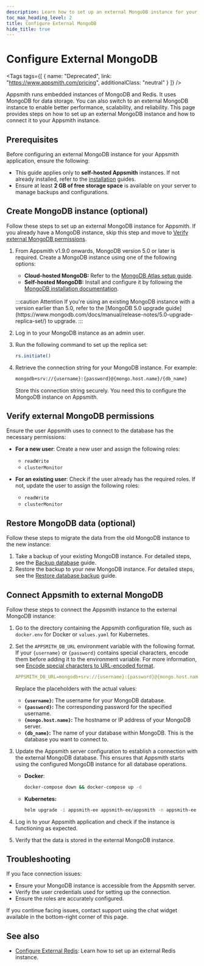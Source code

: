 ```yaml
---
description: Learn how to set up an external MongoDB instance for your Appsmith application to store application data.
toc_max_heading_level: 2
title: Configure External MongoDB
hide_title: true
---
```

<!-- vale off -->

<div className="tag-wrapper">
 <h1> Configure External MongoDB </h1>

<Tags
tags={[
{ name: "Deprecated", link: "https://www.appsmith.com/pricing", additionalClass: "neutral" }
]}
/>
</div>

<!-- vale on -->

Appsmith runs embedded instances of MongoDB and Redis. It uses MongoDB for data storage. You can also switch to an external MongoDB instance to enable better performance, scalability, and reliability. This page provides steps on how to set up an external MongoDB instance and how to connect it to your Appsmith instance.

## Prerequisites

Before configuring an external MongoDB instance for your Appsmith application, ensure the following:

- This guide applies only to **self-hosted Appsmith** instances. If not already installed, refer to the [installation](/getting-started/setup/installation-guides) guides.
- Ensure at least **2 GB of free storage space** is available on your server to manage backups and configurations.

## Create MongoDB instance (optional)

Follow these steps to set up an external MongoDB instance for Appsmith. If you already have a MongoDB instance, skip this step and move to [Verify external MongoDB permissions](#verify-external-mongodb-permissions).

1. From Appsmith v1.9.0 onwards, MongoDB version 5.0 or later is required. Create a MongoDB instance using one of the following options:  
   - **Cloud-hosted MongoDB:** Refer to the [MongoDB Atlas setup guide](https://www.mongodb.com/cloud/atlas).  
   - **Self-hosted MongoDB:** Install and configure it by following the [MongoDB installation documentation](https://www.mongodb.com/docs/manual/installation/).  
    <br/>
    :::caution Attention
    If you're using an existing MongoDB instance with a version earlier than 5.0, refer to the [MongoDB 5.0 upgrade guide](https://www.mongodb.com/docs/manual/release-notes/5.0-upgrade-replica-set/) to upgrade.
    :::
    
2. Log in to your MongoDB instance as an admin user.

3. Run the following command to set up the replica set:

   ```bash
   rs.initiate()
   ```

4. Retrieve the connection string for your MongoDB instance. For example:

   ```bash
   mongodb+srv://{username}:{password}@{mongo.host.name}/{db_name}
   ```
   Store this connection string securely. You need this to configure the MongoDB instance on Appsmith.

## Verify external MongoDB permissions

Ensure the user Appsmith uses to connect to the database has the necessary permissions:

- **For a new user**: Create a new user and assign the following roles:  
  - `readWrite`  
  - `clusterMonitor`  

- **For an existing user**: Check if the user already has the required roles. If not, update the user to assign the following roles:  
  - `readWrite`  
  - `clusterMonitor`  

## Restore MongoDB data (optional)

Follow these steps to migrate the data from the old MongoDB instance to the new instance:

1. Take a backup of your existing MongoDB instance. For detailed steps, see the [Backup database](/getting-started/setup/instance-management/backup-and-restore/backup-database) guide.
2. Restore the backup to your new MongoDB instance. For detailed steps, see the [Restore database backup](/getting-started/setup/instance-management/backup-and-restore/restore-database) guide.

## Connect Appsmith to external MongoDB

Follow these steps to connect the Appsmith instance to the external MongoDB instance:

1. Go to the directory containing the Appsmith configuration file, such as `docker.env` for Docker or `values.yaml` for Kubernetes.

2. Set the `APPSMITH_DB_URL` environment variable with the following format. If your `{username}` or `{password}` contains special characters, encode them before adding it to the environment variable. For more information, see [Encode special characters to URL-encoded format](https://www.urlencoder.org/).

    ```yaml
    APPSMITH_DB_URL=mongodb+srv://{username}:{password}@{mongo.host.name}/{db_name}
    ```

    Replace the placeholders with the actual values:  
      - **`{username}`:** The username for your MongoDB database.  
      - **`{password}`:** The corresponding password for the specified username.  
      - **`{mongo.host.name}`:** The hostname or IP address of your MongoDB server. 
      - **`{db_name}`:** The name of your database within MongoDB. This is the database you want to connect to.  

3. Update the Appsmith server configuration to establish a connection with the external MongoDB database. This ensures that Appsmith starts using the configured MongoDB instance for all database operations.

   - **Docker**:

     ```bash
     docker-compose down && docker-compose up -d
     ```

   - **Kubernetes:**

     ```bash
     helm upgrade -i appsmith-ee appsmith-ee/appsmith -n appsmith-ee -f values.yaml
     ```

4. Log in to your Appsmith application and check if the instance is functioning as expected.

5. Verify that the data is stored in the external MongoDB instance.

## Troubleshooting

If you face connection issues:
- Ensure your MongoDB instance is accessible from the Appsmith server.
- Verify the user credentials used for setting up the connection.
- Ensure the roles are accurately configured.

If you continue facing issues, contact support using the chat widget available in the bottom-right corner of this page.

## See also

- [Configure External Redis](/getting-started/setup/instance-configuration/external-redis): Learn how to set up an external Redis instance.